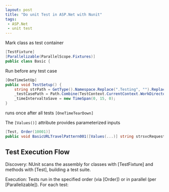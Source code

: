 ```yaml
---
layout: post
title: "Do unit Test in ASP.Net with Nunit"
tags:
 - ASP.Net
 - unit test
---
```


Mark class as test container
```c#
[TestFixture]
[Parallelizable(ParallelScope.Fixtures)]
public class Basic {
```

Run before any test case
```c#
[OneTimeSetUp]
public void TestSetup() {
    string strPath = GetType().Namespace.Replace(".Testing", "").Replace("AI.FareCalculator.", "");
    _testCasePath = Path.Combine(TestContext.CurrentContext.WorkDirectory, @"..\..\AI.FareCalculator.Testing.Data", strPath, GetType().Name);
    _timeIntervaltoSave = new TimeSpan(0, 15, 0);
}
```

runs once after all tests `[OneTimeTearDown]`

The `[Values()]` attribute provides parameterized inputs
```c#
[Test, Order(10001)]
public void BasicURLTravelPattern001([Values(...)] string strsvcRequest) {
```

## Test Execution Flow
Discovery: NUnit scans the assembly for classes with [TestFixture] and methods with [Test], building a test suite.

Execution: Tests run in the specified order (via [Order]) or in parallel (per [Parallelizable]). For each test:

